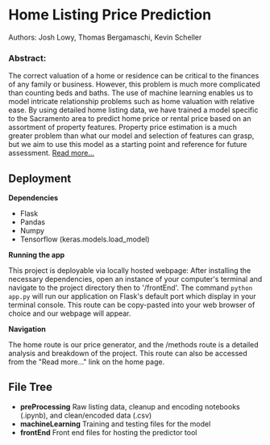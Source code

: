 # Home Listing Price Prediction
Authors: Josh Lowy, Thomas Bergamaschi, Kevin Scheller

### Abstract:
The correct valuation of a home or residence can be critical to the finances of any family or business.  However, this problem is much
more complicated than counting beds and baths.  The use of machine learning enables us to model intricate relationship problems such
as home valuation with relative ease.  By using detailed home listing data, we have trained a model specific to the Sacramento area to
predict home price or rental price based on an assortment of property features.  Property price estimation is a much greater problem
than what our model and selection of features can grasp, but we aim to use this model as a starting point and reference for future
assessment. [Read more...](https://github.com/tbergama/final-project/blob/master/analysis.md)

## Deployment
**Dependencies**
- Flask
- Pandas
- Numpy
- Tensorflow (keras.models.load_model)

**Running the app**

This project is deployable via locally hosted webpage:
  After installing the necessary dependencies, open an instance of your computer's terminal and navigate to the project directory then to '/frontEnd'.  The command `python app.py` will run our application on Flask's default port which display in your terminal console.  This route can be copy-pasted into your web browser of choice and our webpage will appear.
  
 **Navigation**

The home route is our price generator, and the /methods route is a detailed analysis and breakdown of the project.  This route can also be accessed from the "Read more..." link on the home page.

## File Tree
- **preProcessing**
  Raw listing data, cleanup and encoding notebooks (.ipynb), and clean/encoded data (.csv)
- **machineLearning**
  Training and testing files for the model
- **frontEnd**
  Front end files for hosting the predictor tool
